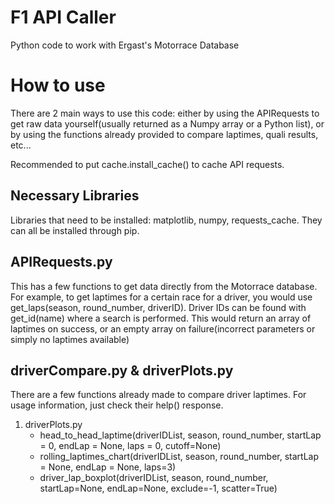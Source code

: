 # F1 API Caller
 Python code to work with Ergast's Motorrace Database

# How to use

There are 2 main ways to use this code: either by using the APIRequests to get raw data yourself(usually returned as a Numpy array or a Python list), or by using the functions already provided to compare laptimes, quali results, etc...

Recommended to put cache.install_cache() to cache API requests.


## Necessary Libraries

Libraries that need to be installed: matplotlib, numpy, requests_cache. They can all be installed through pip.

## APIRequests.py

This has a few functions to get data directly from the Motorrace database.
For example, to get laptimes for a certain race for a driver, you would use get_laps(season, round_number, driverID). Driver IDs can be found with get_id(name) where a search is performed. This would return an array of laptimes on success, or an empty array on failure(incorrect parameters or simply no laptimes available)

## driverCompare.py & driverPlots.py

There are a few functions already made to compare driver laptimes. For usage information, just check their help() response.

1. driverPlots.py
   * head_to_head_laptime(driverIDList, season, round_number, startLap = 0, endLap = None, laps = 0, cutoff=None)
   * rolling_laptimes_chart(driverIDList, season, round_number, startLap = None, endLap = None, laps=3)
   * driver_lap_boxplot(driverIDList, season, round_number, startLap=None, endLap=None, exclude=-1, scatter=True)

